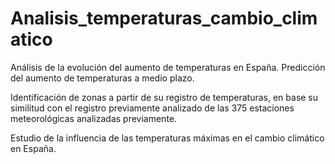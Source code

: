 # Analisis_temperaturas_cambio_climatico

Análisis de la evolución del aumento de temperaturas en España.
Predicción del aumento de temperaturas a medio plazo.

Identificación de zonas a partir de su registro de temperaturas, en base su similitud con el registro previamente analizado de las 375 estaciones meteorológicas analizadas previamente.

Estudio de la influencia de las temperaturas máximas en el cambio climático en España.
